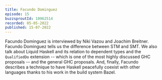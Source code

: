 ```yaml
---
title: Facundo Dominguez
episode: 15
buzzsproutId: 10962514
recorded: 05-05-2022
published: 15-07-2022
---
```

Facundo Dominguez is interviewed by Niki Vazou and Joachim Breitner. Facundo
Dominguez tells us the difference between STM and SMT. We also talk about
Liquid Haskell and its relation to dependent types and the `QualifiedDo`
extension -- which is one of the most highly discussed GHC proposals -- and
the general GHC proposals. And, finally, Facundo describes a technique to have Haskell peacefully
coexist with other languages thanks to his work in the build system Bazel.
